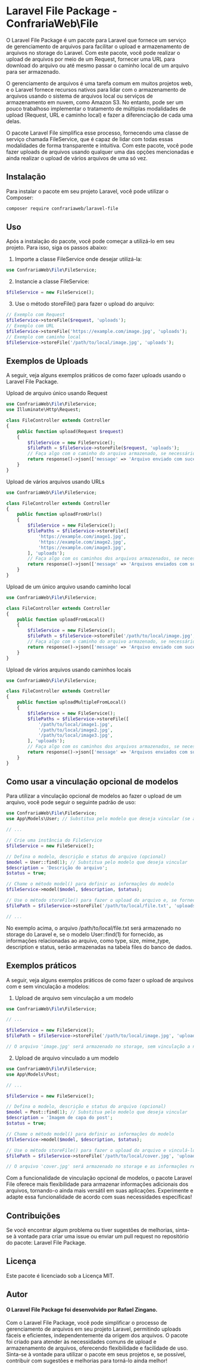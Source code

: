 # Laravel File Package - ConfrariaWeb\File

O Laravel File Package é um pacote para Laravel que fornece um serviço de gerenciamento de arquivos para facilitar o upload e armazenamento de arquivos no storage do Laravel. Com este pacote, você pode realizar o upload de arquivos por meio de um Request, fornecer uma URL para download do arquivo ou até mesmo passar o caminho local de um arquivo para ser armazenado.

O gerenciamento de arquivos é uma tarefa comum em muitos projetos web, e o Laravel fornece recursos nativos para lidar com o armazenamento de arquivos usando o sistema de arquivos local ou serviços de armazenamento em nuvem, como Amazon S3. No entanto, pode ser um pouco trabalhoso implementar o tratamento de múltiplas modalidades de upload (Request, URL e caminho local) e fazer a diferenciação de cada uma delas.

O pacote Laravel File simplifica esse processo, fornecendo uma classe de serviço chamada FileService, que é capaz de lidar com todas essas modalidades de forma transparente e intuitiva. Com este pacote, você pode fazer uploads de arquivos usando qualquer uma das opções mencionadas e ainda realizar o upload de vários arquivos de uma só vez.

## Instalação
Para instalar o pacote em seu projeto Laravel, você pode utilizar o Composer:
```bash
composer require confrariaweb/laravel-file
```

## Uso
Após a instalação do pacote, você pode começar a utilizá-lo em seu projeto. Para isso, siga os passos abaixo:

 1. Importe a classe FileService onde desejar utilizá-la:

```php
use ConfrariaWeb\File\FileService;
```

2. Instancie a classe FileService:

```php
$fileService = new FileService();
```

3. Use o método storeFile() para fazer o upload do arquivo:

```php
// Exemplo com Request
$fileService->storeFile($request, 'uploads');
// Exemplo com URL
$fileService->storeFile('https://example.com/image.jpg', 'uploads');
// Exemplo com caminho local
$fileService->storeFile('/path/to/local/image.jpg', 'uploads');
```

## Exemplos de Uploads

A seguir, veja alguns exemplos práticos de como fazer uploads usando o Laravel File Package.

Upload de arquivo único usando Request

```php
use ConfrariaWeb\File\FileService;
use Illuminate\Http\Request;

class FileController extends Controller
{
	public function upload(Request $request)
	{
		$fileService = new FileService();
		$filePath = $fileService->storeFile($request, 'uploads');
		// Faça algo com o caminho do arquivo armazenado, se necessário
		return response()->json(['message' => 'Arquivo enviado com sucesso.', 'file_path' => $filePath]);
	}
}
```

Upload de vários arquivos usando URLs

```php
use ConfrariaWeb\File\FileService;

class FileController extends Controller
{
	public function uploadFromUrls()
	{
		$fileService = new FileService();
		$filePaths = $fileService->storeFile([
			'https://example.com/image1.jpg',
			'https://example.com/image2.jpg',
			'https://example.com/image3.jpg',
		], 'uploads');
		// Faça algo com os caminhos dos arquivos armazenados, se necessário
		return response()->json(['message' => 'Arquivos enviados com sucesso.', 'file_paths' => $filePaths]);
	}
}
```

Upload de um único arquivo usando caminho local

```php
use ConfrariaWeb\File\FileService;

class FileController extends Controller
{
	public function uploadFromLocal()
	{
		$fileService = new FileService();
		$filePath = $fileService->storeFile('/path/to/local/image.jpg', 'uploads');
		// Faça algo com o caminho do arquivo armazenado, se necessário
		return response()->json(['message' => 'Arquivo enviado com sucesso.', 'file_path' => $filePath]);
	}
}
```

Upload de vários arquivos usando caminhos locais

```php
use ConfrariaWeb\File\FileService;

class FileController extends Controller
{
	public function uploadMultipleFromLocal()
	{
		$fileService = new FileService();
		$filePaths = $fileService->storeFile([
			'/path/to/local/image1.jpg',
			'/path/to/local/image2.jpg',
			'/path/to/local/image3.jpg',
		], 'uploads');
		// Faça algo com os caminhos dos arquivos armazenados, se necessário
		return response()->json(['message' => 'Arquivos enviados com sucesso.', 'file_paths' => 	$filePaths]);
	}
}
```

## Como usar a vinculação opcional de modelos

Para utilizar a vinculação opcional de modelos ao fazer o upload de um arquivo, você pode seguir o seguinte padrão de uso:

```php
use ConfrariaWeb\File\FileService;
use App\Models\User; // Substitua pelo modelo que deseja vincular (se aplicável)

// ...

// Crie uma instância do FileService
$fileService = new FileService();

// Defina o modelo, descrição e status do arquivo (opcional)
$model = User::find(1); // Substitua pelo modelo que deseja vincular
$description = 'Descrição do arquivo';
$status = true;

// Chame o método model() para definir as informações do modelo
$fileService->model($model, $description, $status);

// Use o método storeFile() para fazer o upload do arquivo e, se fornecido um modelo, salvá-lo no banco de dados
$filePath = $fileService->storeFile('/path/to/local/file.txt', 'uploads');

// ...
```

No exemplo acima, o arquivo /path/to/local/file.txt será armazenado no storage do Laravel e, se o modelo User::find(1) for fornecido, as informações relacionadas ao arquivo, como type, size, mime_type, description e status, serão armazenadas na tabela files do banco de dados.

## Exemplos práticos
A seguir, veja alguns exemplos práticos de como fazer o upload de arquivos com e sem vinculação a modelos:

1. Upload de arquivo sem vinculação a um modelo
```php
use ConfrariaWeb\File\FileService;

// ...

$fileService = new FileService();
$filePath = $fileService->storeFile('/path/to/local/image.jpg', 'uploads');

// O arquivo 'image.jpg' será armazenado no storage, sem vinculação a nenhum modelo.
```

2. Upload de arquivo vinculado a um modelo
```php
use ConfrariaWeb\File\FileService;
use App\Models\Post;

// ...

$fileService = new FileService();

// Defina o modelo, descrição e status do arquivo (opcional)
$model = Post::find(1); // Substitua pelo modelo que deseja vincular
$description = 'Imagem de capa do post';
$status = true;

// Chame o método model() para definir as informações do modelo
$fileService->model($model, $description, $status);

// Use o método storeFile() para fazer o upload do arquivo e vinculá-lo ao modelo 'Post::find(1)' no banco de dados
$filePath = $fileService->storeFile('/path/to/local/cover.jpg', 'uploads');

// O arquivo 'cover.jpg' será armazenado no storage e as informações relacionadas serão salvas na tabela 'files', vinculadas ao modelo 'Post::find(1)'.
```

Com a funcionalidade de vinculação opcional de modelos, o pacote Laravel File oferece mais flexibilidade para armazenar informações adicionais dos arquivos, tornando-o ainda mais versátil em suas aplicações. Experimente e adapte essa funcionalidade de acordo com suas necessidades específicas!

## Contribuições

Se você encontrar algum problema ou tiver sugestões de melhorias, sinta-se à vontade para criar uma issue ou enviar um pull request no repositório do pacote: Laravel File Package.

## Licença

Este pacote é licenciado sob a Licença MIT.

## Autor

#### O Laravel File Package foi desenvolvido por Rafael Zingano.

Com o Laravel File Package, você pode simplificar o processo de gerenciamento de arquivos em seu projeto Laravel, permitindo uploads fáceis e eficientes, independentemente da origem dos arquivos. O pacote foi criado para atender às necessidades comuns de upload e armazenamento de arquivos, oferecendo flexibilidade e facilidade de uso. Sinta-se à vontade para utilizar o pacote em seus projetos e, se possível, contribuir com sugestões e melhorias para torná-lo ainda melhor!